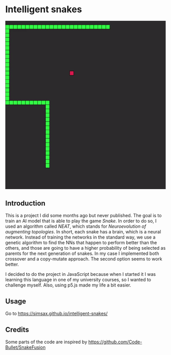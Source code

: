 # Intelligent snakes

![snake-gif](/img/snake.gif)



## Introduction

This is a project I did some months ago but never published. The goal is to train an AI model that is able to play the game *Snake*. In order to do so, I used an algorithm called *NEAT*, which stands for *Neuroevolution of augmenting topologies*. In short, each snake has a brain, which is a neural network. Instead of training the networks in the standard way, we use a genetic algorithm to find the NNs that happen to perform better than the others, and those are going to have a higher probability of being selected as parents for the next generation of snakes. In my case I implemented both crossover and a copy-mutate approach. The second option seems to work better.

I decided to do the project in JavaScript because when I started it I was learning this language in one of my university courses, so I wanted to challenge myself. Also, using p5.js made my life a bit easier.

## Usage

Go to https://simsax.github.io/intelligent-snakes/

## Credits

Some parts of the code are inspired by https://github.com/Code-Bullet/SnakeFusion

